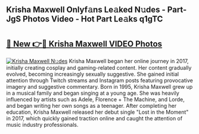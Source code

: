 ## Krisha Maxwell Onlyf𝚊ns Le𝚊ked N𝚞des - Part-JgS Photos Video - Hot Part Le𝚊ks q1gTC

# <h2><a href="http://ac26750.deff.icu/?id=Krisha+Maxwell">🔗 New 👉🔴 Krisha Maxwell VIDEO Photos</a></h2>

[![Krisha Maxwell N𝚞des](https://i.imgur.com/rIISA9y.gif)](http://ac26750.deff.icu/?id=Krisha+Maxwell)
Krisha Maxwell began her online journey in 2017, initially creating cosplay and gaming-related content. Her content gradually evolved, becoming increasingly sexually suggestive. She gained initial attention through Twitch streams and Instagram posts featuring provocative imagery and suggestive commentary. Born in 1995, Krisha Maxwell grew up in a musical family and began singing at a young age. She was heavily influenced by artists such as Adele, Florence + The Machine, and Lorde, and began writing her own songs as a teenager. After completing her education, Krisha Maxwell released her debut single "Lost in the Moment" in 2017, which quickly gained traction online and caught the attention of music industry professionals.
